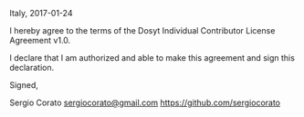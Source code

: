 Italy, 2017-01-24

I hereby agree to the terms of the Dosyt Individual Contributor License Agreement v1.0.

I declare that I am authorized and able to make this agreement and sign this declaration.

Signed,

Sergio Corato sergiocorato@gmail.com https://github.com/sergiocorato
